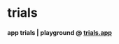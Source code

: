 # trials

#### app trials | playground @ [trials.app](https://trials-aojcgbcv8yaez8vebizcnb.streamlit.app/)
